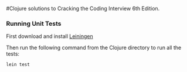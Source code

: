 #Clojure solutions to Cracking the Coding Interview 6th Edition.

### Running Unit Tests

First download and install [Leiningen](http://leiningen.org/) 

Then run the following command from the Clojure directory to run all the tests:

    lein test

